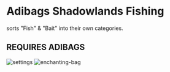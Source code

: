 # Adibags Shadowlands Fishing
sorts "Fish" & "Bait" into their own categories.

## REQUIRES ADIBAGS
![settings](https://user-images.githubusercontent.com/1850089/138686951-4f20ed0c-5e8e-4836-b901-feea97929033.png)
![enchanting-bag](https://user-images.githubusercontent.com/1850089/126241683-b43505d3-2d37-422c-adbc-d81d5a941948.png)
